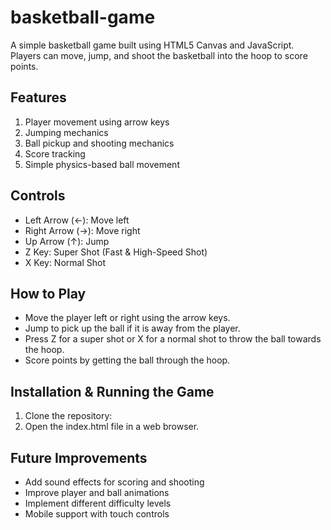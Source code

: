 # basketball-game

A simple basketball game built using HTML5 Canvas and JavaScript. Players can move, jump, and shoot the basketball into the hoop to score points.

## Features
1. Player movement using arrow keys
2. Jumping mechanics
3. Ball pickup and shooting mechanics
4. Score tracking
5. Simple physics-based ball movement

## Controls
- Left Arrow (←): Move left
- Right Arrow (→): Move right
- Up Arrow (↑): Jump
- Z Key: Super Shot (Fast & High-Speed Shot)
- X Key: Normal Shot

## How to Play

- Move the player left or right using the arrow keys.
- Jump to pick up the ball if it is away from the player.
- Press Z for a super shot or X for a normal shot to throw the ball towards the hoop.
- Score points by getting the ball through the hoop.

## Installation & Running the Game

1. Clone the repository:
2. Open the index.html file in a web browser.

## Future Improvements

- Add sound effects for scoring and shooting
- Improve player and ball animations
- Implement different difficulty levels
- Mobile support with touch controls



